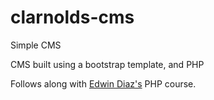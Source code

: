 # clarnolds-cms
Simple CMS

CMS built using a bootstrap template, and PHP

Follows along with [Edwin Diaz's](www.edwindiaz.com) PHP course.
